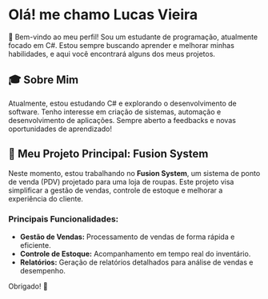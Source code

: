 # Olá! me chamo Lucas Vieira

👋 Bem-vindo ao meu perfil! Sou um estudante de programação, atualmente focado em C#. Estou sempre buscando aprender e melhorar minhas habilidades, e aqui você encontrará alguns dos meus projetos.

## 🎓 Sobre Mim

Atualmente, estou estudando C# e explorando o desenvolvimento de software. Tenho interesse em criação de sistemas, automação e desenvolvimento de aplicações. Sempre aberto a feedbacks e novas oportunidades de aprendizado!

## 🚀 Meu Projeto Principal: Fusion System

Neste momento, estou trabalhando no **Fusion System**, um sistema de ponto de venda (PDV) projetado para uma loja de roupas. Este projeto visa simplificar a gestão de vendas, controle de estoque e melhorar a experiência do cliente. 

### Principais Funcionalidades:

- **Gestão de Vendas:** Processamento de vendas de forma rápida e eficiente.
- **Controle de Estoque:** Acompanhamento em tempo real do inventário.
- **Relatórios:** Geração de relatórios detalhados para análise de vendas e desempenho.


Obrigado! 🚀
